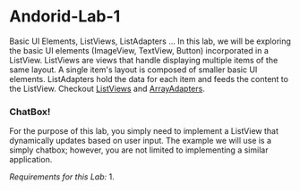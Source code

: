 Andorid-Lab-1
=============

Basic UI Elements, ListViews, ListAdapters ... 
In this lab, we will be exploring the basic UI elements (ImageView, TextView, Button) incorporated in a ListView. ListViews are views that handle displaying multiple items of the same layout.  A single item's layout is composed of smaller basic UI elements. ListAdapters hold the data for each item and feeds the content to the ListView. Checkout [ListViews](http://developer.android.com/reference/android/widget/ListView.html) and [ArrayAdapters](http://developer.android.com/reference/android/widget/ArrayAdapter.html). 

### ChatBox!
For the purpose of this lab, you simply need to implement a ListView that dynamically updates based on user input. The example we will use is a simply chatbox; however, you are not limited to implementing a similar application.


_Requirements for this Lab:_
1. 
